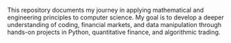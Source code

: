 This repository documents my journey in applying mathematical and engineering principles to computer science. My goal is to develop a deeper understanding of coding, financial markets, and data manipulation through hands-on projects in Python, quantitative finance, and algorithmic trading.

